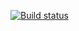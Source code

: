 [![Build status](https://ci.appveyor.com/api/projects/status/epc2os1mw05d5xl7?svg=true)](https://ci.appveyor.com/project/Tatiana-Zenina/api-and-ci-1)